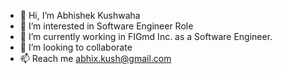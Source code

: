 - 👋 Hi, I’m Abhishek Kushwaha
- 👀 I’m interested in Software Engineer Role
- 🌱 I’m currently working in FIGmd Inc. as a Software Engineer.
- 💞️ I’m looking to collaborate
- 📫 Reach me abhix.kush@gmail.com

<!---
abhikushh/abhikushh is a ✨ special ✨ repository because its `README.md` (this file) appears on your GitHub profile.
You can click the Preview link to take a look at your changes.
--->
